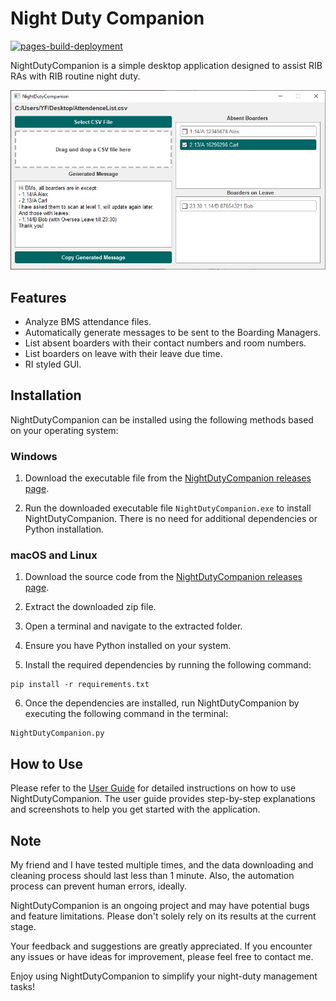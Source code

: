 # Night Duty Companion
[![pages-build-deployment](https://github.com/Yufannnn/NightDutyCompanion/actions/workflows/pages/pages-build-deployment/badge.svg)](https://github.com/Yufannnn/NightDutyCompanion/actions/workflows/pages/pages-build-deployment)

NightDutyCompanion is a simple desktop application designed to assist RIB RAs with RIB routine night duty.

![image](docs/Result.jpg)

## Features

- Analyze BMS attendance files.
- Automatically generate messages to be sent to the Boarding Managers.
- List absent boarders with their contact numbers and room numbers.
- List boarders on leave with their leave due time.
- RI styled GUI.

## Installation

NightDutyCompanion can be installed using the following methods based on your operating system:

### Windows

1. Download the executable file from the [NightDutyCompanion releases page](https://github.com/Yufannnn/NightDutyCompanion/releases/).

2. Run the downloaded executable file `NightDutyCompanion.exe` to install NightDutyCompanion. There is no need for additional dependencies or Python installation.

### macOS and Linux

1. Download the source code from the [NightDutyCompanion releases page](https://github.com/Yufannnn/NightDutyCompanion/releases/).

2. Extract the downloaded zip file.

3. Open a terminal and navigate to the extracted folder.

4. Ensure you have Python installed on your system.

5. Install the required dependencies by running the following command:
```
pip install -r requirements.txt
```

6. Once the dependencies are installed, run NightDutyCompanion by executing the following command in the terminal:
```
NightDutyCompanion.py
```

## How to Use

Please refer to the [User Guide](https://yufannnn.github.io/NightDutyCompanion/) for detailed instructions on how to use NightDutyCompanion. The user guide provides step-by-step explanations and screenshots to help you get started with the application.

## Note

My friend and I have tested multiple times, and the data downloading and cleaning process should last less than 1 minute. Also, the automation process can prevent human errors, ideally.

NightDutyCompanion is an ongoing project and may have potential bugs and feature limitations. Please don't solely rely on its results at the current stage.

Your feedback and suggestions are greatly appreciated. If you encounter any issues or have ideas for improvement, please feel free to contact me.

Enjoy using NightDutyCompanion to simplify your night-duty management tasks!
